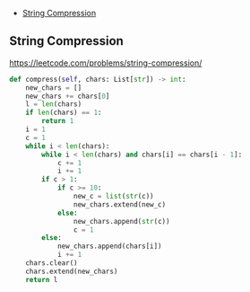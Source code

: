 
+ [String Compression](#string-compression)

## String Compression
https://leetcode.com/problems/string-compression/

```python
def compress(self, chars: List[str]) -> int:
    new_chars = []
    new_chars += chars[0]
    l = len(chars)
    if len(chars) == 1:
        return 1        
    i = 1
    c = 1
    while i < len(chars):
        while i < len(chars) and chars[i] == chars[i - 1]:
            c += 1
            i += 1
        if c > 1:
            if c >= 10:                    
                new_c = list(str(c))                    
                new_chars.extend(new_c)                                 
            else:
                new_chars.append(str(c))                
                c = 1              
        else:
            new_chars.append(chars[i])
            i += 1
    chars.clear()
    chars.extend(new_chars)
    return l
```
